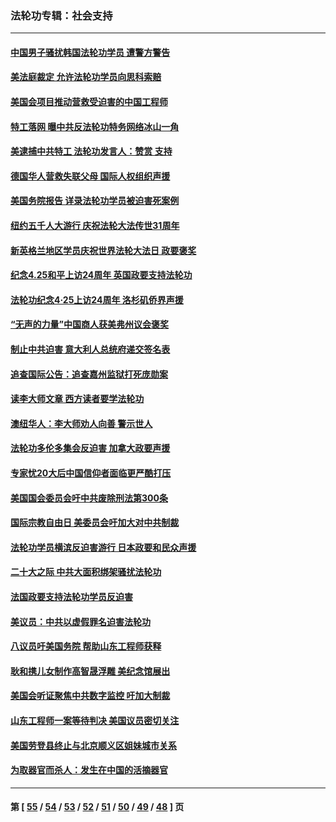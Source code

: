 ### 法轮功专辑：社会支持
---
#### [中国男子骚扰韩国法轮功学员 遭警方警告](../../pages/nf4386/n14033245.md?07250430) 
#### [美法庭裁定 允许法轮功学员向思科索赔](../../pages/nf4386/n14030620.md?07250430) 
#### [美国会项目推动营救受迫害的中国工程师](../../pages/nf4386/n14019887.md?07250430) 
#### [特工落网 曝中共反法轮功特务网络冰山一角](../../pages/nf4386/n14006412.md?07250430) 
#### [美逮捕中共特工 法轮功发言人：赞赏 支持](../../pages/nf4386/n14005107.md?07250430) 
#### [德国华人营救失联父母 国际人权组织声援](../../pages/nf4386/n14002019.md?07250430) 
#### [美国务院报告 详录法轮功学员被迫害死案例](../../pages/nf4386/n13997752.md?07250430) 
#### [纽约五千人大游行 庆祝法轮大法传世31周年](../../pages/nf4386/n13995110.md?07250430) 
#### [新英格兰地区学员庆祝世界法轮大法日 政要褒奖](../../pages/nf4386/n13990800.md?07250430) 
#### [纪念4.25和平上访24周年 英国政要支持法轮功](../../pages/nf4386/n13984057.md?07250430) 
#### [法轮功纪念4·25上访24周年 洛杉矶侨界声援](../../pages/nf4386/n13978796.md?07250430) 
#### [“无声的力量”中国商人获美弗州议会褒奖](../../pages/nf4386/n13941208.md?07250430) 
#### [制止中共迫害 意大利人总统府递交签名表](../../pages/nf4386/n13933726.md?07250430) 
#### [追查国际公告：追查嘉州监狱打死庞勋案](../../pages/nf4386/n13933461.md?07250430) 
#### [读李大师文章 西方读者要学法轮功](../../pages/nf4386/n13925142.md?07250430) 
#### [澳纽华人：李大师劝人向善 警示世人](../../pages/nf4386/n13924146.md?07250430) 
#### [法轮功多伦多集会反迫害 加拿大政要声援](../../pages/nf4386/n13881303.md?07250430) 
#### [专家忧20大后中国信仰者面临更严酷打压](../../pages/nf4386/n13874993.md?07250430) 
#### [美国国会委员会吁中共废除刑法第300条](../../pages/nf4386/n13868121.md?07250430) 
#### [国际宗教自由日 美委员会吁加大对中共制裁](../../pages/nf4386/n13855021.md?07250430) 
#### [法轮功学员横滨反迫害游行 日本政要和民众声援](../../pages/nf4386/n13847132.md?07250430) 
#### [二十大之际 中共大面积绑架骚扰法轮功](../../pages/nf4386/n13846381.md?07250430) 
#### [法国政要支持法轮功学员反迫害](../../pages/nf4386/n13841970.md?07250430) 
#### [美议员：中共以虚假罪名迫害法轮功](../../pages/nf4386/n13841083.md?07250430) 
#### [八议员吁美国务院 帮助山东工程师获释](../../pages/nf4386/n13836379.md?07250430) 
#### [耿和携儿女制作高智晟浮雕 美纪念馆展出](../../pages/nf4386/n13829624.md?07250430) 
#### [美国会听证聚焦中共数字监控 吁加大制裁](../../pages/nf4386/n13825083.md?07250430) 
#### [山东工程师一案等待判决 美国议员密切关注](../../pages/nf4386/n13815065.md?07250430) 
#### [美国劳登县终止与北京顺义区姐妹城市关系](../../pages/nf4386/n13811030.md?07250430) 
#### [为取器官而杀人：发生在中国的活摘器官](../../pages/nf4386/n13794731.md?07250430) 

---
#### 第 [ [55](./55.md?07250430) / [54](./54.md?07250430) / [53](./53.md?07250430) / [52](./52.md?07250430) / [51](./51.md?07250430) / [50](./50.md?07250430) / [49](./49.md?07250430) / [48](./48.md?07250430) ] 页
